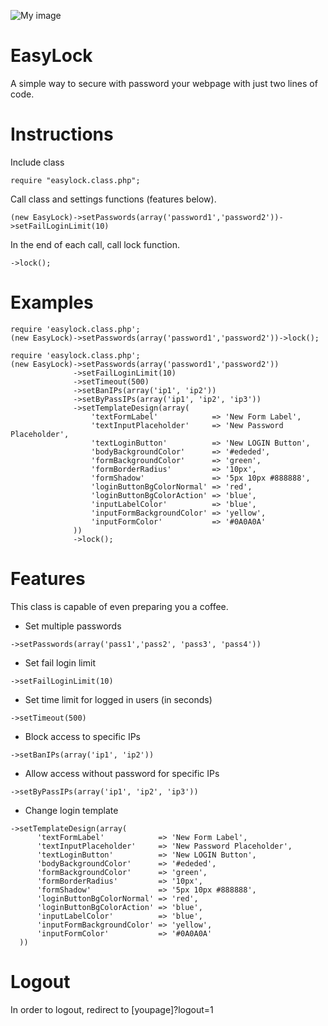 ![My image](https://thodorisit.github.io/EasyLock/img/easyLock.png)
# EasyLock
 A simple way to secure with password your webpage with just two lines of code.

# Instructions

Include class
```
require "easylock.class.php";
```
Call class and settings functions (features below). 
```
(new EasyLock)->setPasswords(array('password1','password2'))->setFailLoginLimit(10)
```
In the end of each call, call lock function.
```
->lock();
```
# Examples
```
require 'easylock.class.php';
(new EasyLock)->setPasswords(array('password1','password2'))->lock();
```
```
require 'easylock.class.php';
(new EasyLock)->setPasswords(array('password1','password2'))
              ->setFailLoginLimit(10)
              ->setTimeout(500)
              ->setBanIPs(array('ip1', 'ip2'))
              ->setByPassIPs(array('ip1', 'ip2', 'ip3'))
              ->setTemplateDesign(array(
                  'textFormLabel'            => 'New Form Label',
                  'textInputPlaceholder'     => 'New Password Placeholder',
                  'textLoginButton'          => 'New LOGIN Button',
                  'bodyBackgroundColor'      => '#ededed',
                  'formBackgroundColor'      => 'green',
                  'formBorderRadius'         => '10px',
                  'formShadow'               => '5px 10px #888888',
                  'loginButtonBgColorNormal' => 'red',
                  'loginButtonBgColorAction' => 'blue',
                  'inputLabelColor'          => 'blue',
                  'inputFormBackgroundColor' => 'yellow',
                  'inputFormColor'           => '#0A0A0A'
              ))
              ->lock();
```

# Features
This class is capable of even preparing you a coffee.
- Set multiple passwords
```
->setPasswords(array('pass1','pass2', 'pass3', 'pass4'))
```
- Set fail login limit
```
->setFailLoginLimit(10)
```
- Set time limit for logged in users (in seconds)
```
->setTimeout(500)
```
- Block access to specific IPs
```
->setBanIPs(array('ip1', 'ip2'))
```
- Allow access without password for specific IPs
```
->setByPassIPs(array('ip1', 'ip2', 'ip3'))
```
- Change login template
```
->setTemplateDesign(array(
      'textFormLabel'            => 'New Form Label',
      'textInputPlaceholder'     => 'New Password Placeholder',
      'textLoginButton'          => 'New LOGIN Button',
      'bodyBackgroundColor'      => '#ededed',
      'formBackgroundColor'      => 'green',
      'formBorderRadius'         => '10px',
      'formShadow'               => '5px 10px #888888',
      'loginButtonBgColorNormal' => 'red',
      'loginButtonBgColorAction' => 'blue',
      'inputLabelColor'          => 'blue',
      'inputFormBackgroundColor' => 'yellow',
      'inputFormColor'           => '#0A0A0A'
  ))
```

# Logout
In order to logout, redirect to [youpage]?logout=1
